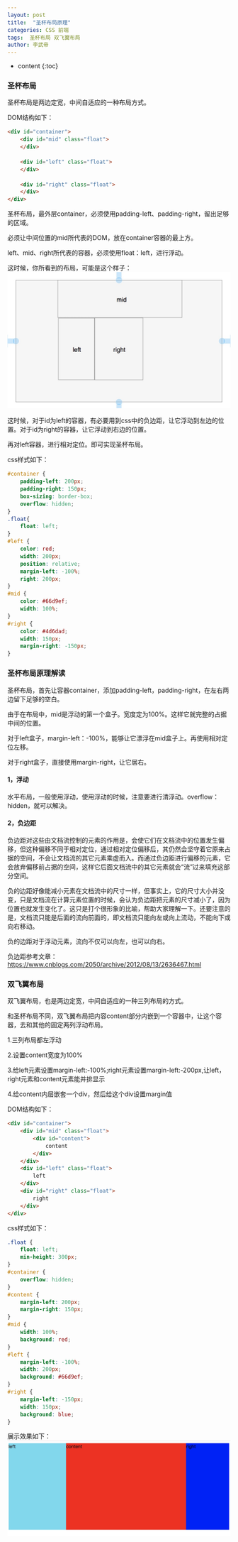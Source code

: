 ```yaml
---
layout: post 
title:  "圣杯布局原理" 
categories: CSS 前端 
tags:  圣杯布局 双飞翼布局  
author: 李武帝 
---
```


* content
{:toc}

### 圣杯布局

圣杯布局是两边定宽，中间自适应的一种布局方式。

DOM结构如下：
```html
<div id="container">
    <div id="mid" class="float">
    </div>
    
    <div id="left" class="float">
    </div>
    
    <div id="right" class="float">
    </div>
</div>
```



圣杯布局，最外层container，必须使用padding-left、padding-right，留出足够的区域。

必须让中间位置的mid所代表的DOM，放在container容器的最上方。

left、mid、right所代表的容器，必须使用float：left，进行浮动。

这时候，你所看到的布局，可能是这个样子：
![Image text](https://github.com/full-stack-developer-paradise/full-stack-developer-paradise.github.io/blob/master/images/1565895256797.jpg)

这时候，对于id为left的容器，有必要用到css中的负边距，让它浮动到左边的位置。对于id为right的容器，让它浮动到右边的位置。

再对left容器，进行相对定位。即可实现圣杯布局。

css样式如下：
```css
#container {
    padding-left: 200px;
    padding-right: 150px;
    box-sizing: border-box;
    overflow: hidden;
}
.float{
    float: left;
}
#left {
    color: red;
    width: 200px;
    position: relative;
    margin-left: -100%;
    right: 200px;
}
#mid {
    color: #66d9ef;
    width: 100%;
}
#right {
    color: #4d6dad;
    width: 150px;
    margin-right: -150px;
}
```

### 圣杯布局原理解读

圣杯布局，首先让容器container，添加padding-left，padding-right，在左右两边留下足够的空白。

由于在布局中，mid是浮动的第一个盒子。宽度定为100%。这样它就完整的占据中间的位置。

对于left盒子，margin-left：-100%，能够让它漂浮在mid盒子上。再使用相对定位左移。

对于right盒子，直接使用margin-right，让它居右。

#### 1，浮动

水平布局，一般使用浮动，使用浮动的时候，注意要进行清浮动。overflow：hidden，就可以解决。

#### 2，负边距

负边距对这些由文档流控制的元素的作用是，会使它们在文档流中的位置发生偏移，但这种偏移不同于相对定位，通过相对定位偏移后，其仍然会坚守着它原来占据的空间，不会让文档流的其它元素乘虚而入。而通过负边距进行偏移的元素，它会放弃偏移前占据的空间，这样它后面文档流中的其它元素就会“流”过来填充这部分空间。

负的边距好像能减小元素在文档流中的尺寸一样，但事实上，它的尺寸大小并没变，只是文档流在计算元素位置的时候，会认为负边距把元素的尺寸减小了，因为位置也就发生变化了。这只是打个很形象的比喻，帮助大家理解一下。还要注意的是，文档流只能是后面的流向前面的，即文档流只能向左或向上流动，不能向下或向右移动。

负的边距对于浮动元素，流向不仅可以向左，也可以向右。

负边距参考文章：https://www.cnblogs.com/2050/archive/2012/08/13/2636467.html

### 双飞翼布局

双飞翼布局，也是两边定宽，中间自适应的一种三列布局的方式。

和圣杯布局不同，双飞翼布局把内容content部分内嵌到一个容器中，让这个容器，去和其他的固定两列浮动布局。

1.三列布局都左浮动

2.设置content宽度为100%

3.给left元素设置margin-left:-100%;right元素设置margin-left:-200px,让left，right元素和content元素能并排显示

4.给content内层嵌套一个div，然后给这个div设置margin值

DOM结构如下：

```html
<div id="container">
    <div id="mid" class="float">
        <div id="content">
            content
        </div>
    </div>
    <div id="left" class="float">
        left
    </div>
    <div id="right" class="float">
        right
    </div>
</div>
```

css样式如下：
```css
.float {
    float: left;
    min-height: 300px;
}
#container {
    overflow: hidden;
}
#content {
    margin-left: 200px;
    margin-right: 150px;
}
#mid {
    width: 100%;
    background: red;
}
#left {
    margin-left: -100%;
    width: 200px;
    background: #66d9ef;
}
#right {
    margin-left: -150px;
    width: 150px;
    background: blue;
}
```
展示效果如下：
![Image text](https://github.com/full-stack-developer-paradise/full-stack-developer-paradise.github.io/blob/master/images/1565923401472.jpg)
